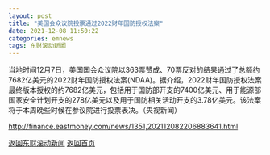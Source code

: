 ```yaml
---
layout: post
title: "美国会众议院投票通过2022财年国防授权法案"
date: 2021-12-08 11:50:22
categories: emnews
tags: 东财滚动新闻
---
```


当地时间12月7日，美国国会众议院以363票赞成、70票反对的结果通过了总额约7682亿美元的2022财年国防授权法案(NDAA)。据介绍，2022财年国防授权法案最终版本授权的约7682亿美元，包括用于国防部开支的7400亿美元、用于能源部国家安全计划开支的278亿美元以及用于国防相关活动开支的3.78亿美元。该法案将于本周晚些时候在参议院进行投票表决。（央视新闻）

<http://finance.eastmoney.com/news/1351,202112082206883641.html>

[返回东财滚动新闻](../emnews/)
[返回首页](../)
